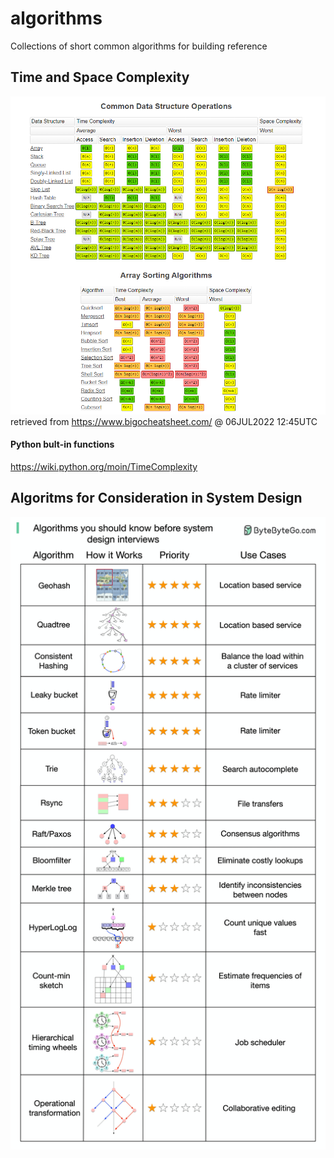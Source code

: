 # algorithms
Collections of short common algorithms for building reference


## Time and Space Complexity
![Big O cheat sheet](BigO-cheat-sheet.PNG)
  retrieved from https://www.bigocheatsheet.com/ @ 06JUL2022 12:45UTC

#### Python bult-in functions
https://wiki.python.org/moin/TimeComplexity


## Algoritms for Consideration in System Design ##
![System Design Algorithms](system-design-algorithm.jpg)
